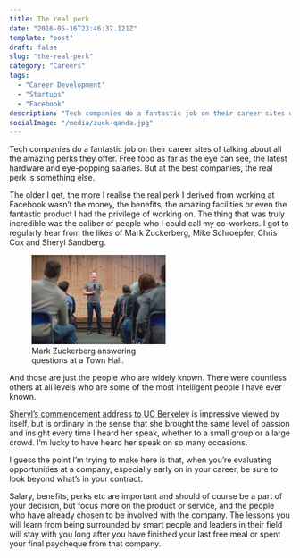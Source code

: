 ```yaml
---
title: The real perk
date: "2016-05-16T23:46:37.121Z"
template: "post"
draft: false
slug: "the-real-perk"
category: "Careers"
tags:
  - "Career Development"
  - "Startups"
  - "Facebook"
description: "Tech companies do a fantastic job on their career sites of talking about all the amazing perks they offer. Free food as far as the eye can see, the latest hardware and eye-popping salaries. But at the best companies, the real perk is something else."
socialImage: "/media/zuck-qanda.jpg"
---
```


Tech companies do a fantastic job on their career sites of talking about all the amazing perks they offer. Free food as far as the eye can see, the latest hardware and eye-popping salaries. But at the best companies, the real perk is something else.

The older I get, the more I realise the real perk I derived from working at Facebook wasn’t the money, the benefits, the amazing facilities or even the fantastic product I had the privilege of working on.
The thing that was truly incredible was the caliber of people who I could call my co-workers. I got to regularly hear from the likes of Mark Zuckerberg, Mike Schroepfer, Chris Cox and Sheryl Sandberg.

<figure class="float-right" style="width: 240px">
	<img src="/media/zuck-qanda.jpg" alt="Mark Zuckerberg answering questions at a Town Hall">
	<figcaption>Mark Zuckerberg answering questions at a Town Hall.</figcaption>
</figure>

And those are just the people who are widely known. There were countless others at all levels who are some of the most intelligent people I have ever known.

[Sheryl’s commencement address to UC Berkeley](https://www.facebook.com/sheryl/videos/10156847483930177/) is impressive viewed by itself, but is ordinary in the sense that she brought the same level of passion and insight every time I heard her speak, whether to a small group or a large crowd. I’m lucky to have heard her speak on so many occasions.

I guess the point I’m trying to make here is that, when you’re evaluating opportunities at a company, especially early on in your career, be sure to look beyond what’s in your contract.

Salary, benefits, perks etc are important and should of course be a part of your decision, but focus more on the product or service, and the people who have already chosen to be involved with the company. The lessons you will learn from being surrounded by smart people and leaders in their field will stay with you long after you have finished your last free meal or spent your final paycheque from that company.